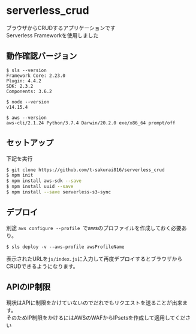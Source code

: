 # serverless_crud

ブラウザからCRUDするアプリケーションです  
Serverless Frameworkを使用しました

## 動作確認バージョン

```
$ sls --version
Framework Core: 2.23.0
Plugin: 4.4.2
SDK: 2.3.2
Components: 3.6.2
```

```
$ node --version
v14.15.4
```

```
$ aws --version
aws-cli/2.1.24 Python/3.7.4 Darwin/20.2.0 exe/x86_64 prompt/off
```

## セットアップ

下記を実行

```bash
$ git clone https://github.com/t-sakurai816/serverless_crud
$ npm init
$ npm install aws-sdk --save
$ npm install uuid --save
$ npm install --save serverless-s3-sync
```

## デプロイ

別途 `aws configure --profile `でawsのプロファイルを作成しておく必要あり。

```
$ sls deploy -v --aws-profile awsProfileName
```

表示されたURLを`js/index.js`に入力して再度デプロイするとブラウザからCRUDできるようになります。

## APIのIP制限

現状はAPIに制限をかけていないのでだれでもリクエストを送ることが出来ます。  
そのためIP制限をかけるにはAWSのWAFからIPsetsを作成して適用してください